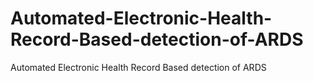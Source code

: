 # Automated-Electronic-Health-Record-Based-detection-of-ARDS
Automated Electronic Health Record Based detection of ARDS

